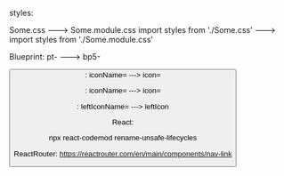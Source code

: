 styles:

Some.css ---> Some.module.css
import styles from './Some.css' ---> import styles from './Some.module.css'

Blueprint:
pt- ---> bp5-

<Button><MenuItem>:
iconName= ---> icon=

<MenuItem>:
iconName= ---> icon=

<NumericInput>:
leftIconName= ---> leftIcon

React:

npx react-codemod rename-unsafe-lifecycles


ReactRouter:
https://reactrouter.com/en/main/components/nav-link
